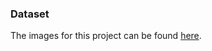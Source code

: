 ### Dataset
The images for this project can be found [here](https://drive.google.com/drive/folders/1DOZiKYfxe8SD2hWgLFYwl_qMX013_SIn?usp=drive_link).
